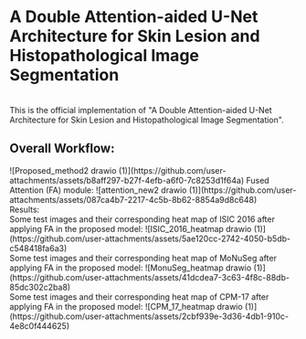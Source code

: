 <h1>A Double Attention-aided U-Net Architecture for Skin Lesion and Histopathological Image Segmentation</h1>
<br>
This is the official implementation of "A Double Attention-aided U-Net Architecture for Skin Lesion and Histopathological Image Segmentation".

<h2>Overall Workflow:</h2>
![Proposed_method2 drawio (1)](https://github.com/user-attachments/assets/b8aff297-b27f-4efb-a6f0-7c8253d1f64a)
Fused Attention (FA) module:
![attention_new2 drawio (1)](https://github.com/user-attachments/assets/087ca4b7-2217-4c5b-8b62-8854a9d8c648)
<br>
Results:
<br>
Some test images and their corresponding heat map of ISIC 2016 after applying FA in the proposed model:
![ISIC_2016_heatmap drawio (1)](https://github.com/user-attachments/assets/5ae120cc-2742-4050-b5db-c548418fa6a3)
<br>
Some test images and their corresponding heat map of MoNuSeg after applying FA in the proposed model:
![MonuSeg_heatmap drawio (1)](https://github.com/user-attachments/assets/41dcdea7-3c63-4f8c-88db-85dc302c2ba8)
<br>
Some test images and their corresponding heat map of CPM-17 after applying FA in the proposed model:
![CPM_17_heatmap drawio (1)](https://github.com/user-attachments/assets/2cbf939e-3d36-4db1-910c-4e8c0f444625)

